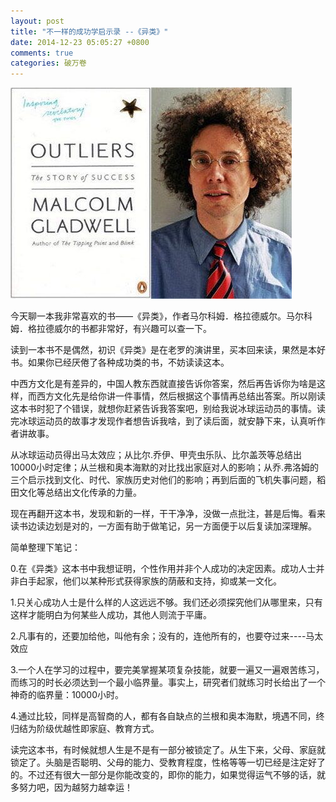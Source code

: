 ```yaml
---
layout: post
title: "不一样的成功学启示录 --《异类》"
date: 2014-12-23 05:05:27 +0800
comments: true
categories: 破万卷
---
```


![1.jpg](/images/yi_lei/1.jpg)  

今天聊一本我非常喜欢的书——《异类》，作者马尔科姆．格拉德威尔。马尔科姆．格拉德威尔的书都非常好，有兴趣可以查一下。  

读到一本书不是偶然，初识《异类》是在老罗的演讲里，买本回来读，果然是本好书。如果你已经厌倦了各种成功类的书，不妨读读这本。  

中西方文化是有差异的，中国人教东西就直接告诉你答案，然后再告诉你为啥是这样，而西方文化先是给你讲一件事情，然后根据这个事情再总结出答案。所以刚读这本书时犯了个错误，就想你赶紧告诉我答案吧，别给我说冰球运动员的事情。读完冰球运动员的故事才发现作者想告诉我啥，到了读后面，就安静下来，认真听作者讲故事。  

从冰球运动员得出马太效应；从比尔.乔伊、甲壳虫乐队、比尔盖茨等总结出10000小时定律；从兰根和奥本海默的对比找出家庭对人的影响；从乔.弗洛姆的三个启示找到文化、时代、家族历史对他们的影响；再到后面的飞机失事问题，稻田文化等总结出文化传承的力量。  

现在再翻开这本书，发现和新的一样，干干净净，没做一点批注，甚是后悔。看来读书边读边划是对的，一方面有助于做笔记，另一方面便于以后复读加深理解。  

简单整理下笔记：  

0.在《异类》这本书中我想证明，个性作用并非个人成功的决定因素。成功人士并非白手起家，他们以某种形式获得家族的荫蔽和支持，抑或某一文化。  

1.只关心成功人士是什么样的人这远远不够。我们还必须探究他们从哪里来，只有这样才能明白为何某些人成功，其他人则流于平庸。  

2.凡事有的，还要加给他，叫他有余；没有的，连他所有的，也要夺过来----马太效应  

3.一个人在学习的过程中，要完美掌握某项复杂技能，就要一遍又一遍艰苦练习，而练习的时长必须达到一个最小临界量。事实上，研究者们就练习时长给出了一个神奇的临界量：10000小时。  

4.通过比较，同样是高智商的人，都有各自缺点的兰根和奥本海默，境遇不同，终归结为阶级优越性即家庭、教育方式。  

读完这本书，有时候就想人生是不是有一部分被锁定了。从生下来，父母、家庭就锁定了。头脑是否聪明、父母的能力、受教育程度，性格等等一切已经是注定好了的。不过还有很大一部分是你能改变的，即你的能力，如果觉得运气不够的话，就多努力吧，因为越努力越幸运！  

